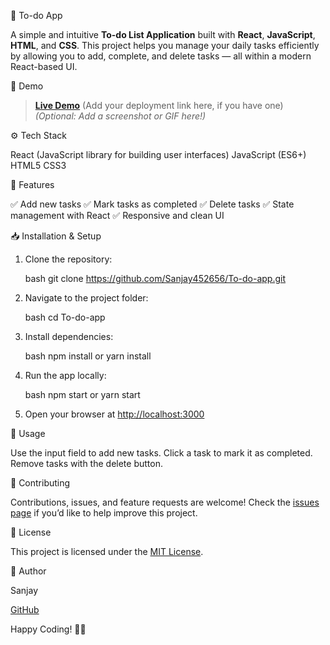  📝 To-do App

A simple and intuitive **To-do List Application** built with **React**, **JavaScript**, **HTML**, and **CSS**. This project helps you manage your daily tasks efficiently by allowing you to add, complete, and delete tasks — all within a modern React-based UI.



 📸 Demo

> **[Live Demo](#)** (Add your deployment link here, if you have one)
> *(Optional: Add a screenshot or GIF here!)*



⚙️ Tech Stack

  React (JavaScript library for building user interfaces)
  JavaScript (ES6+)
  HTML5
  CSS3



🚀 Features

✅ Add new tasks
✅ Mark tasks as completed
✅ Delete tasks
✅ State management with React
✅ Responsive and clean UI



📥 Installation & Setup

1. Clone the repository:

   bash
   git clone https://github.com/Sanjay452656/To-do-app.git
   

2. Navigate to the project folder:

   bash
   cd To-do-app
   

3. Install dependencies:

   bash
   npm install
   or
   yarn install
   

4. Run the app locally:

   bash
   npm start
   or
   yarn start
   

5. Open your browser at [http://localhost:3000](http://localhost:3000)



🧩 Usage

  Use the input field to add new tasks.
  Click a task to mark it as completed.
  Remove tasks with the delete button.



 🤝 Contributing

Contributions, issues, and feature requests are welcome!
Check the [issues page](https://github.com/Sanjay452656/To-do-app/issues) if you’d like to help improve this project.



 🪪 License

This project is licensed under the [MIT License](LICENSE).



👤 Author

Sanjay

[GitHub](https://github.com/Sanjay452656)



Happy Coding! 🚀✨

